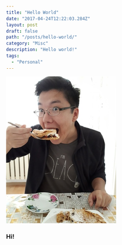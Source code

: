 ```yaml
---
title: "Hello World"
date: "2017-04-24T12:22:03.284Z"
layout: post
draft: false
path: "/posts/hello-world/"
category: "Misc"
description: "Hello world!"
tags:
  - "Personal"
---
```


![Dauren](./me.jpg)

### Hi!
